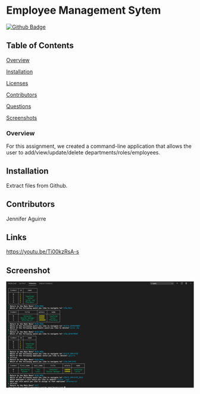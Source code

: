 # Employee Management Sytem

[![Github Badge](https://img.shields.io/badge/GitHub-Profile-blueviolet?style=plastic&logo=appveyor)](https://github.com/jenniferaguirre)


## Table of Contents


[Overview](#Overview)

[Installation](#Installation)

[Licenses](#Licenses)

[Contributors](#Contributors)

[Questions](#Questions)

[Screenshots](#Screenshots)

### Overview
For this assignment, we created a command-line application that allows the user to add/view/update/delete departments/roles/employees.


## Installation
Extract files from Github.


## Contributors

Jennifer Aguirre


## Links

https://youtu.be/Ti00kzRsA-s



## Screenshot

![screenshot01.png](screenshot/screenshot01.png)